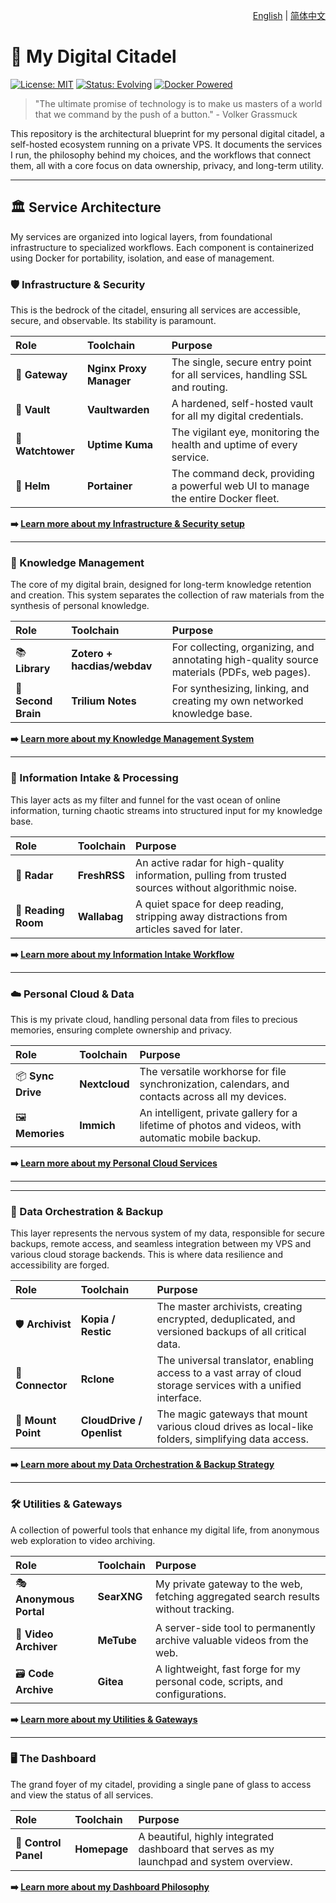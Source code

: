 <p align="right">
  <a href="./README.md">English</a> | <a href="./README_zh-CN.md">简体中文</a>
</p>

# 🏰 My Digital Citadel

[![License: MIT](https://img.shields.io/badge/License-MIT-blue.svg)](https://opensource.org/licenses/MIT)
[![Status: Evolving](https://img.shields.io/badge/Status-Evolving-brightgreen)](https://github.com/your-username/my-citadel)
[![Docker Powered](https://img.shields.io/badge/Powered%20By-Docker-blue?logo=docker)](https://www.docker.com/)

> "The ultimate promise of technology is to make us masters of a world that we command by the push of a button." - Volker Grassmuck

This repository is the architectural blueprint for my personal digital citadel, a self-hosted ecosystem running on a private VPS. It documents the services I run, the philosophy behind my choices, and the workflows that connect them, all with a core focus on data ownership, privacy, and long-term utility.

---

## 🏛️ Service Architecture

My services are organized into logical layers, from foundational infrastructure to specialized workflows. Each component is containerized using Docker for portability, isolation, and ease of management.

### 🛡️ Infrastructure & Security

This is the bedrock of the citadel, ensuring all services are accessible, secure, and observable. Its stability is paramount.

| Role | Toolchain | Purpose |
| :--- | :--- | :--- |
| 🚪 **Gateway** | **Nginx Proxy Manager** | The single, secure entry point for all services, handling SSL and routing. |
| 🔑 **Vault** | **Vaultwarden** | A hardened, self-hosted vault for all my digital credentials. |
| 🔭 **Watchtower** | **Uptime Kuma** | The vigilant eye, monitoring the health and uptime of every service. |
| 🚢 **Helm** | **Portainer** | The command deck, providing a powerful web UI to manage the entire Docker fleet. |

**➡️ [Learn more about my Infrastructure & Security setup](./docs/infrastructure-and-security.md)**

---

### 🧠 Knowledge Management

The core of my digital brain, designed for long-term knowledge retention and creation. This system separates the collection of raw materials from the synthesis of personal knowledge.

| Role | Toolchain | Purpose |
| :--- | :--- | :--- |
| 📚 **Library** | **Zotero + hacdias/webdav** | For collecting, organizing, and annotating high-quality source materials (PDFs, web pages). |
| 🧠 **Second Brain** | **Trilium Notes** | For synthesizing, linking, and creating my own networked knowledge base. |

**➡️ [Learn more about my Knowledge Management System](./docs/knowledge-management.md)**

---

### 🌊 Information Intake & Processing

This layer acts as my filter and funnel for the vast ocean of online information, turning chaotic streams into structured input for my knowledge base.

| Role | Toolchain | Purpose |
| :--- | :--- | :--- |
| 📡 **Radar** | **FreshRSS** | An active radar for high-quality information, pulling from trusted sources without algorithmic noise. |
| 🍵 **Reading Room** | **Wallabag** | A quiet space for deep reading, stripping away distractions from articles saved for later. |

**➡️ [Learn more about my Information Intake Workflow](./docs/information-intake.md)**

---

### ☁️ Personal Cloud & Data

This is my private cloud, handling personal data from files to precious memories, ensuring complete ownership and privacy.

| Role | Toolchain | Purpose |
| :--- | :--- | :--- |
| 📦 **Sync Drive** | **Nextcloud** | The versatile workhorse for file synchronization, calendars, and contacts across all my devices. |
| 🖼️ **Memories** | **Immich** | An intelligent, private gallery for a lifetime of photos and videos, with automatic mobile backup. |

**➡️ [Learn more about my Personal Cloud Services](./docs/personal-cloud.md)**

---
---

### 💾 Data Orchestration & Backup

This layer represents the nervous system of my data, responsible for secure backups, remote access, and seamless integration between my VPS and various cloud storage backends. This is where data resilience and accessibility are forged.

| Role | Toolchain | Purpose |
| :--- | :--- | :--- |
| 🛡️ **Archivist** | **Kopia / Restic** | The master archivists, creating encrypted, deduplicated, and versioned backups of all critical data. |
| 🔗 **Connector** | **Rclone** | The universal translator, enabling access to a vast array of cloud storage services with a unified interface. |
| 🪩 **Mount Point** | **CloudDrive / Openlist** | The magic gateways that mount various cloud drives as local-like folders, simplifying data access. |

**➡️ [Learn more about my Data Orchestration & Backup Strategy](./docs/data-orchestration-and-backup.md)**

---

### 🛠️ Utilities & Gateways

A collection of powerful tools that enhance my digital life, from anonymous web exploration to video archiving.

| Role | Toolchain | Purpose |
| :--- | :--- | :--- |
| 🎭 **Anonymous Portal** | **SearXNG** | My private gateway to the web, fetching aggregated search results without tracking. |
| 📼 **Video Archiver** | **MeTube** | A server-side tool to permanently archive valuable videos from the web. |
| 🗃️ **Code Archive** | **Gitea** | A lightweight, fast forge for my personal code, scripts, and configurations. |

**➡️ [Learn more about my Utilities & Gateways](./docs/utilities-and-gateways.md)**

---

### 🖥️ The Dashboard

The grand foyer of my citadel, providing a single pane of glass to access and view the status of all services.

| Role | Toolchain | Purpose |
| :--- | :--- | :--- |
| 🧭 **Control Panel** | **Homepage** | A beautiful, highly integrated dashboard that serves as my launchpad and system overview. |

**➡️ [Learn more about my Dashboard Philosophy](./docs/dashboard.md)**